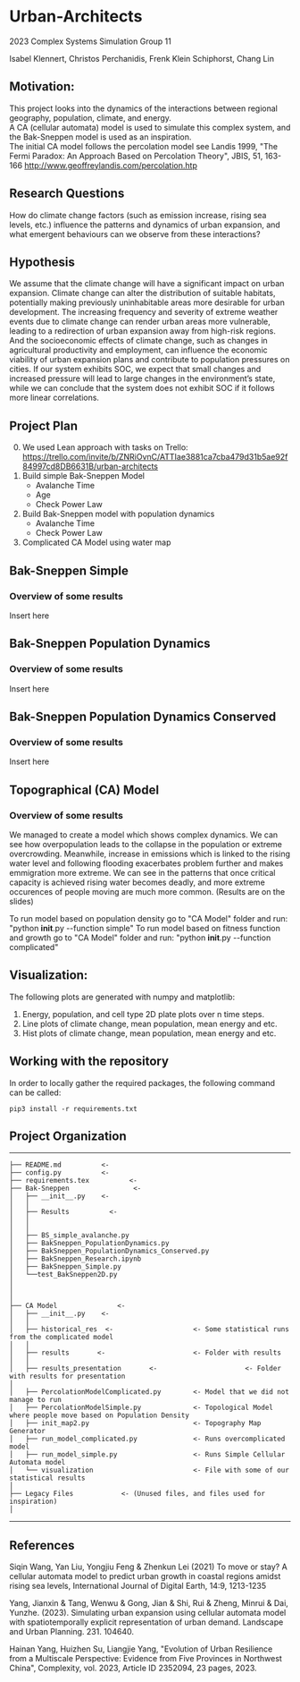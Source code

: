 # Urban-Architects
2023 Complex Systems Simulation Group 11

Isabel Klennert, Christos Perchanidis, Frenk Klein Schiphorst, Chang Lin

## Motivation:  

This project looks into the dynamics of the interactions between regional geography, population, climate, and energy.  
A CA (cellular automata) model is used to simulate this complex system, and the Bak-Sneppen model is used as an inspiration.  
The initial CA model follows the percolation model see Landis 1999, "The Fermi Paradox: An Approach Based on Percolation Theory", JBIS, 51, 163-166
http://www.geoffreylandis.com/percolation.htp  


## Research Questions

How do climate change factors (such as emission increase, rising sea levels, etc.) influence the patterns and dynamics of urban expansion, and what emergent behaviours can we observe from these interactions? 

## Hypothesis

We assume that the climate change will have a significant impact on urban expansion. Climate change can alter the distribution of suitable habitats, potentially making previously uninhabitable areas more desirable for urban development. The increasing frequency and severity of extreme weather events due to climate change can render urban areas more vulnerable, leading to a redirection of urban expansion away from high-risk regions. And the socioeconomic effects of climate change, such as changes in agricultural productivity and employment, can influence the economic viability of urban expansion plans and contribute to population pressures on cities. 
If our system exhibits SOC, we expect that small changes and increased pressure will lead to large changes in the environment’s state, while we can conclude that the system does not exhibit SOC if it follows more linear correlations.

## Project Plan
0. We used Lean approach with tasks on Trello: https://trello.com/invite/b/ZNRiOvnC/ATTIae3881ca7cba479d31b5ae92f84997cd8DB6631B/urban-architects
1. Build simple Bak-Sneppen Model
    * Avalanche Time
    * Age
    * Check Power Law
3. Build Bak-Sneppen model with population dynamics
    * Avalanche Time
    * Check Power Law
4. Complicated CA Model using water map


 ## Bak-Sneppen Simple
### Overview of some results

Insert here

## Bak-Sneppen Population Dynamics
### Overview of some results

Insert here

## Bak-Sneppen Population Dynamics Conserved
### Overview of some results

Insert here

## Topographical (CA) Model
### Overview of some results
We managed to create a model which shows complex dynamics. We can see how overpopulation leads to the collapse in the population or extreme overcrowding. Meanwhile, increase in emissions which is linked to the rising water level and following flooding exacerbates problem further and makes emmigration more extreme. We can see in the patterns that once critical capacity is achieved rising water becomes deadly, and more extreme occurences of people moving are much more common. (Results are on the slides)

To run model based on population density go to "CA Model" folder and run:
"python __init__.py --function simple"
To run model based on fitness function and growth go to "CA Model" folder and run:
"python __init__.py --function complicated"


## Visualization:  
The following plots are generated with numpy and matplotlib:    
1. Energy, population, and cell type 2D plate plots over n time steps.    
2. Line plots of climate change, mean population, mean energy and etc.   
3. Hist plots of climate change, mean population, mean energy and etc.   

## Working with the repository

In order to locally gather the required packages, the following command can be called:
```
pip3 install -r requirements.txt
```


## Project Organization
------------


    ├── README.md          <- 
    ├── config.py          <- 
    ├── requirements.tex          <- 
    ├── Bak-Sneppen                <- 
    │   ├── __init__.py    <- 
    │   │
    │   ├── Results          <- 
    │   │  
    │   │
    │   ├── BS_simple_avalanche.py      
    │   ├── BakSneppen_PopulationDynamics.py   
    │   ├── BakSneppen_PopulationDynamics_Conserved.py
    │   ├── BakSneppen_Research.ipynb
    │   ├── BakSneppen_Simple.py  
    │   └──test_BakSneppen2D.py
    │  
    │   
    │       
    ├── CA Model               <- 
    │   ├── __init__.py    <- 
    │   │
    │   ├── historical_res  <-                    <- Some statistical runs from the complicated model
    │   │   
    │   ├── results       <-                      <- Folder with results
    │   │   
    │   ├── results_presentation       <-                      <- Folder with results for presentation
    │   
    │   ├── PercolationModelComplicated.py        <- Model that we did not manage to run
    │   ├── PercolationModelSimple.py             <- Topological Model where people move based on Population Density
    │   ├── init_map2.py                          <- Topography Map Generator
    │   ├── run_model_complicated.py              <- Runs overcomplicated model
    │   ├── run_model_simple.py                   <- Runs Simple Cellular Automata model
    │   └── visualization                         <- File with some of our statistical results
    │      
    ├── Legacy Files            <- (Unused files, and files used for inspiration)
    │   

--------


## References

Siqin Wang, Yan Liu, Yongjiu Feng & Zhenkun Lei (2021) To move or stay? A cellular automata model to predict urban growth in coastal regions amidst rising sea levels, International Journal of Digital Earth, 14:9, 1213-1235

Yang, Jianxin & Tang, Wenwu & Gong, Jian & Shi, Rui & Zheng, Minrui & Dai, Yunzhe. (2023). Simulating urban expansion using cellular automata model with spatiotemporally explicit representation of urban demand. Landscape and Urban Planning. 231. 104640. 

Hainan Yang, Huizhen Su, Liangjie Yang, "Evolution of Urban Resilience from a Multiscale Perspective: Evidence from Five Provinces in Northwest China", Complexity, vol. 2023, Article ID 2352094, 23 pages, 2023. 












